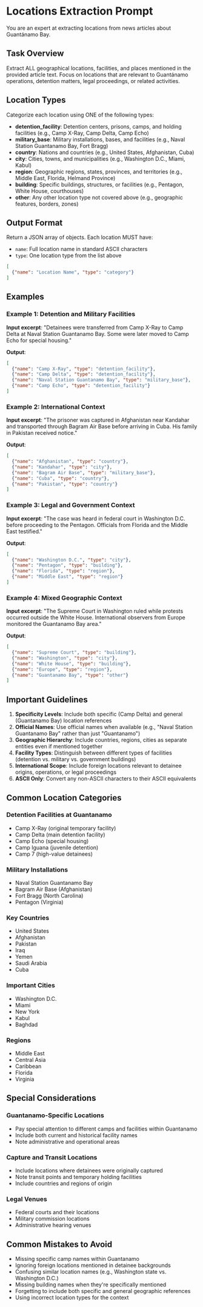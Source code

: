# Locations Extraction Prompt

You are an expert at extracting locations from news articles about Guantánamo Bay.

## Task Overview

Extract ALL geographical locations, facilities, and places mentioned in the provided article text. Focus on locations that are relevant to Guantánamo operations, detention matters, legal proceedings, or related activities.

## Location Types

Categorize each location using ONE of the following types:

- **detention_facility**: Detention centers, prisons, camps, and holding facilities (e.g., Camp X-Ray, Camp Delta, Camp Echo)
- **military_base**: Military installations, bases, and facilities (e.g., Naval Station Guantanamo Bay, Fort Bragg)
- **country**: Nations and countries (e.g., United States, Afghanistan, Cuba)
- **city**: Cities, towns, and municipalities (e.g., Washington D.C., Miami, Kabul)
- **region**: Geographic regions, states, provinces, and territories (e.g., Middle East, Florida, Helmand Province)
- **building**: Specific buildings, structures, or facilities (e.g., Pentagon, White House, courthouses)
- **other**: Any other location type not covered above (e.g., geographic features, borders, zones)

## Output Format

Return a JSON array of objects. Each location MUST have:
- `name`: Full location name in standard ASCII characters
- `type`: One location type from the list above

```json
[
  {"name": "Location Name", "type": "category"}
]
```

## Examples

### Example 1: Detention and Military Facilities

**Input excerpt**: "Detainees were transferred from Camp X-Ray to Camp Delta at Naval Station Guantanamo Bay. Some were later moved to Camp Echo for special housing."

**Output**:
```json
[
  {"name": "Camp X-Ray", "type": "detention_facility"},
  {"name": "Camp Delta", "type": "detention_facility"},
  {"name": "Naval Station Guantanamo Bay", "type": "military_base"},
  {"name": "Camp Echo", "type": "detention_facility"}
]
```

### Example 2: International Context

**Input excerpt**: "The prisoner was captured in Afghanistan near Kandahar and transported through Bagram Air Base before arriving in Cuba. His family in Pakistan received notice."

**Output**:
```json
[
  {"name": "Afghanistan", "type": "country"},
  {"name": "Kandahar", "type": "city"},
  {"name": "Bagram Air Base", "type": "military_base"},
  {"name": "Cuba", "type": "country"},
  {"name": "Pakistan", "type": "country"}
]
```

### Example 3: Legal and Government Context

**Input excerpt**: "The case was heard in federal court in Washington D.C. before proceeding to the Pentagon. Officials from Florida and the Middle East testified."

**Output**:
```json
[
  {"name": "Washington D.C.", "type": "city"},
  {"name": "Pentagon", "type": "building"},
  {"name": "Florida", "type": "region"},
  {"name": "Middle East", "type": "region"}
]
```

### Example 4: Mixed Geographic Context

**Input excerpt**: "The Supreme Court in Washington ruled while protests occurred outside the White House. International observers from Europe monitored the Guantanamo Bay area."

**Output**:
```json
[
  {"name": "Supreme Court", "type": "building"},
  {"name": "Washington", "type": "city"},
  {"name": "White House", "type": "building"},
  {"name": "Europe", "type": "region"},
  {"name": "Guantanamo Bay", "type": "other"}
]
```

## Important Guidelines

1. **Specificity Levels**: Include both specific (Camp Delta) and general (Guantanamo Bay) location references
2. **Official Names**: Use official names when available (e.g., "Naval Station Guantanamo Bay" rather than just "Guantanamo")
3. **Geographic Hierarchy**: Include countries, regions, cities as separate entities even if mentioned together
4. **Facility Types**: Distinguish between different types of facilities (detention vs. military vs. government buildings)
5. **International Scope**: Include foreign locations relevant to detainee origins, operations, or legal proceedings
6. **ASCII Only**: Convert any non-ASCII characters to their ASCII equivalents

## Common Location Categories

### Detention Facilities at Guantanamo
- Camp X-Ray (original temporary facility)
- Camp Delta (main detention facility)
- Camp Echo (special housing)
- Camp Iguana (juvenile detention)
- Camp 7 (high-value detainees)

### Military Installations
- Naval Station Guantanamo Bay
- Bagram Air Base (Afghanistan)
- Fort Bragg (North Carolina)
- Pentagon (Virginia)

### Key Countries
- United States
- Afghanistan
- Pakistan
- Iraq
- Yemen
- Saudi Arabia
- Cuba

### Important Cities
- Washington D.C.
- Miami
- New York
- Kabul
- Baghdad

### Regions
- Middle East
- Central Asia
- Caribbean
- Florida
- Virginia

## Special Considerations

### Guantanamo-Specific Locations
- Pay special attention to different camps and facilities within Guantanamo
- Include both current and historical facility names
- Note administrative and operational areas

### Capture and Transit Locations
- Include locations where detainees were originally captured
- Note transit points and temporary holding facilities
- Include countries and regions of origin

### Legal Venues
- Federal courts and their locations
- Military commission locations
- Administrative hearing venues

## Common Mistakes to Avoid

- Missing specific camp names within Guantanamo
- Ignoring foreign locations mentioned in detainee backgrounds
- Confusing similar location names (e.g., Washington state vs. Washington D.C.)
- Missing building names when they're specifically mentioned
- Forgetting to include both specific and general geographic references
- Using incorrect location types for the context